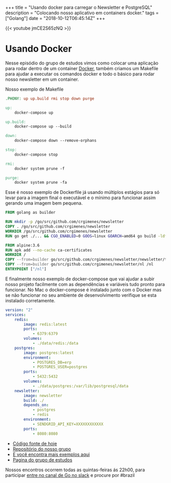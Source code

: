+++
title = "Usando docker para carregar o Newsletter e PostgreSQL"
description = "Colocando nosso aplicativo em containers docker."
tags = ["Golang"]
date = "2018-10-12T06:45:14Z"
+++

{{< youtube jmCE2S65zNQ >}}

# Usando Docker

Nesse episódio do grupo de estudos vimos como colocar uma aplicação para rodar dentro de um container [Docker](https://www.docker.com), também criamos um Makefile para ajudar a executar os comandos docker e todo o básico para rodar nosso newsletter em um container.

Nosso exemplo de Makefile

```makefile
.PHONY: up up.build rmi stop down purge

up:
	docker-compose up

up.build:
	docker-compose up --build

down:
	docker-compose down --remove-orphans

stop:
	docker-compose stop

rmi:
	docker system prune -f

purge:
	docker system prune -fa
```

Esse é nosso exemplo de Dockerfile já usando múltiplos estágios para só levar para a imagem final o executável e o mínimo para funcionar assim gerando uma imagem bem pequena.

```Dockerfile
FROM golang as builder

RUN mkdir -p /go/src/github.com/crgimenes/newsletter
COPY . /go/src/github.com/crgimenes/newsletter
WORKDIR /go/src/github.com/crgimenes/newsletter
RUN go get ./... && CGO_ENABLED=0 GOOS=linux GOARCH=amd64 go build -ldflags "-s -w" -o nl

FROM alpine:3.6
RUN apk add --no-cache ca-certificates
WORKDIR /
COPY --from=builder go/src/github.com/crgimenes/newsletter/newsletter/template /newsletter/template
COPY --from=builder go/src/github.com/crgimenes/newsletter/nl /nl
ENTRYPOINT ["/nl"]
```

E finalmente nosso exemplo de docker-compose que vai ajudar a subir nosso projeto facilmente com as dependências e variáveis tudo pronto para funcionar. No Mac o docker-compose é instalado junto com o Docker mas se não funcionar no seu ambiente de desenvolvimento verifique se esta instalado corretamente.

```yml
version: "2"
services:
    redis:
        image: redis:latest
        ports:
            - 6379:6379
        volumes:
            - ./data/redis:/data
    postgres:
        image: postgres:latest
        environment:
            - POSTGRES_DB=erp
            - POSTGRES_USER=postgres
        ports:
            - 5432:5432
        volumes:
            - ./data/postgres:/var/lib/postgresql/data
    newsletter:
        image: newsletter
        build: ./
        depends_on:
            - postgres
            - redis
        environment:
            - SENDGRID_API_KEY=XXXXXXXXXXXX
        ports:
            - 8080:8080
```

- [Código fonte de hoje](https://github.com/crgimenes/newsletter)
- [Repositório do nosso grupo](https://github.com/go-br/estudos)
- [E você encontra mais exemplos aqui](https://github.com/go-br)
- [Pagina do grupo de estudos](https://gopher.pro.br)

Nossos encontros ocorrem todas as quintas-feiras ás 22h00, para participar [entre no canal de Go no slack](https://invite.slack.golangbridge.org/) e procure por #brazil